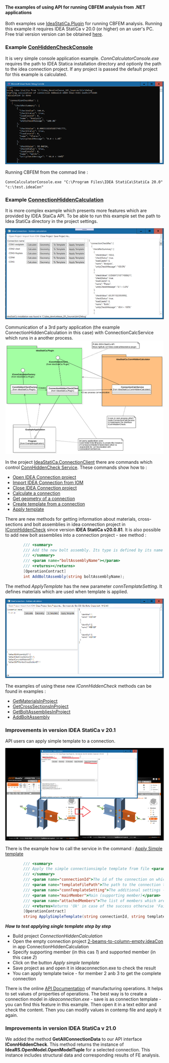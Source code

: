 #### The examples of using API for running CBFEM analysis from .NET applications

Both examples use [IdeaStatiCa.Plugin](https://github.com/idea-statica/ideastatica-plugin) for running CBFEM analysis. Running this example it requires IDEA StatiCa v 20.0 (or higher) on an user's PC. Free trial version version can be obtained [here](https://www.ideastatica.com/free-trial).

### Example [ConHiddenCheckConsole](https://github.com/idea-statica/iom-examples/tree/master/ConnCalcExamples/ConHiddenCheckConsole)
It is very simple console application example. *ConnCalculatorConsole.exe* requires the path to IDEA Statica installation directory and optionly the path to the idea connection project. If any project is passed the default 
project for this example is calculated.

![ConnectionHiddenCalculation](https://github.com/idea-statica/iom-examples/blob/gh-pages/iom-steel-connections/Images/hidden-check-console.PNG?raw=true)

Running CBFEM from the commad line :

```
ConnCalculatorConsole.exe "C:\Program Files\IDEA StatiCa\StatiCa 20.0" "c:\test.ideaCon"
```

### Example [ConnectionHiddenCalculation](https://github.com/idea-statica/iom-examples/tree/master/ConnCalcExamples/ConnectionHiddenCalculation)

It is more complex example which presents more features which are provided by IDEA StaiCa API. To be able to run this example set the path to Idea StatiCa directory in the project settings.

![ConnectionHiddenCalculation](https://github.com/idea-statica/iom-examples/blob/gh-pages/iom-steel-connections/Images/conn-hidden-calculation.PNG?raw=true)

Communication of a 3rd party application (the example ConnectionHiddenCalculation in this case) with ConnectionCalcService which runs in a another process.
![ConnectionHiddenCalculation](https://github.com/idea-statica/ideastatica-plugin/blob/master/Images/ConnectionHiddenCalculation.svg?raw=true)

In the project [IdeaStatiCa.ConnectionClient](https://github.com/idea-statica/iom-examples/tree/master/ConnCalcExamples/IdeaStatiCa.ConnectionClient) there are commands which control [ConnHiddenCheck Service](https://github.com/idea-statica/ideastatica-plugin/blob/master/IdeaStatiCa.Plugin/IConnHiddenCheck.cs). These commands show how to  :

* [Open IDEA Connection project](https://github.com/idea-statica/iom-examples/blob/master/ConnCalcExamples/IdeaStatiCa.ConnectionClient/ConHiddenCalcCommands/OpenProjectCommand.cs)
* [Import IDEA Connection from IOM](https://github.com/idea-statica/iom-examples/blob/master/ConnCalcExamples/IdeaStatiCa.ConnectionClient/ConHiddenCalcCommands/ImportIOMCommand.cs)
* [Close IDEA Connection project](https://github.com/idea-statica/iom-examples/blob/master/ConnCalcExamples/IdeaStatiCa.ConnectionClient/ConHiddenCalcCommands/CloseProjectCommand.cs)
* [Calculate a connection](https://github.com/idea-statica/iom-examples/blob/master/ConnCalcExamples/IdeaStatiCa.ConnectionClient/ConHiddenCalcCommands/CalculateConnectionCommand.cs)
* [Get geometry of a connection](https://github.com/idea-statica/iom-examples/blob/master/ConnCalcExamples/IdeaStatiCa.ConnectionClient/ConHiddenCalcCommands/ConnectionGeometryCommand.cs)
* [Create template from a connection](https://github.com/idea-statica/iom-examples/blob/master/ConnCalcExamples/IdeaStatiCa.ConnectionClient/ConHiddenCalcCommands/ConnectionToTemplateCommand.cs)
* [Apply template](https://github.com/idea-statica/iom-examples/blob/master/ConnCalcExamples/IdeaStatiCa.ConnectionClient/ConHiddenCalcCommands/ApplyTemplateCommand.cs)

There are new methods for getting information about materials, cross-sections and bolt assemblies in idea connection project in [IConnHiddenCheck](https://github.com/idea-statica/ideastatica-plugin/blob/master/IdeaStatiCa.Plugin/IConnHiddenCheck.cs) since version **IDEA StatiCa v20.0.81**. It is also possible to add new bolt assemblies into a connection project - see method :

```C#
		/// <summary>
		/// Add the new bolt assembly. Its type is defined by its name (e.g. 'M12 4.6')
		/// </summary>
		/// <param name="boltAssemblyName"></param>
		/// <returns></returns>
		[OperationContract]
		int AddBoltAssembly(string boltAssemblyName);
```        

The method *ApplyTemplate* has the new parameter *connTemplateSetting*. It defines materials which are used when template is applied. 

![Get materials from project](https://github.com/idea-statica/iom-examples/blob/gh-pages/iom-steel-connections/Images/hidden-check-get_material.png?raw=true)

The examples of using these new *IConnHiddenCheck* methods can be found in examples :

* [GetMaterialsInProject](https://github.com/idea-statica/iom-examples/blob/master/ConnCalcExamples/IdeaStatiCa.ConnectionClient/ConHiddenCalcCommands/GetMaterialsCommand.cs)
* [GetCrossSectionsInProject](https://github.com/idea-statica/iom-examples/blob/master/ConnCalcExamples/IdeaStatiCa.ConnectionClient/ConHiddenCalcCommands/GetCrossSectionsCommand.cs)
* [GetBoltAssembliesInProject](https://github.com/idea-statica/iom-examples/blob/master/ConnCalcExamples/IdeaStatiCa.ConnectionClient/ConHiddenCalcCommands/GetBoltAssembliesCommand.cs)
* [AddBoltAssembly](https://github.com/idea-statica/iom-examples/blob/master/ConnCalcExamples/IdeaStatiCa.ConnectionClient/ConHiddenCalcCommands/CreateBoltAssemblyCommand.cs)

### Improvements in version IDEA StatiCa v 20.1

API users can apply simple template to a connection.

![ConnectionHiddenCalculation](https://github.com/idea-statica/iom-examples/blob/gh-pages/iom-steel-connections/Images/apply-simple-template.PNG?raw=true)

There is the example how to call the service in the command : [Apply Simple template](https://github.com/idea-statica/iom-examples/blob/release-20i/ConnCalcExamples/IdeaStatiCa.ConnectionClient/ConHiddenCalcCommands/ApplySimpleTemplateCommands.cs)

```C#
		/// <summary>
		/// Apply the simple connectionsimple template from file <paramref name="templateFilePath"/> on connection <paramref name="connectionId"/>
		/// </summary>
		/// <param name="connectionId">The id of the connection on which templete will be applied</param>
		/// <param name="templateFilePath">The path to the connection template</param>
		/// <param name="connTemplateSetting">The additional settings - e.g. default bolts</param>
		/// <param name="mainMember">Main (supporting member)</param>
		/// <param name="attachedMembers">The list of members which are supported by <paramref name="mainMember"/></param>
		/// <returns>Returns 'Ok' in case of the success otherwise 'Fail'</returns>
		[OperationContract]
		string ApplySimpleTemplate(string connectionId, string templateFilePath, ApplyConnTemplateSetting connTemplateSetting, int mainMember, List<int> attachedMembers);
``` 

***How to test applying single template step by step***
* Build project *ConnectionHiddenCalculation*
* Open the empty connection project [2-beams-to-column-empty.ideaCon](https://github.com/idea-statica/iom-examples/blob/release-20i/ConnCalcExamples/ConnectionHiddenCalculation/SingleTemplateTstProjects/2-beams-to-column-empty.ideaCon) in app ConnectionHiddenCalculation 
* Specify supporting member (in this cas *1*) and supported member (in this case *2*)
* Click on the button *Apply simple template*
* Save project as and open it in ideaconnection.exe to check the result
* You can apply template twice - for member 2 anb 3 to get the complete connection

There is the online [API Documentation](https://idea-statica.github.io/iom/ideaconnections-api/latest/index.html) of manufacturing operations. It helps to set values of properties of operations. The best way is to create a connection model in _ideaconnection.exe_ - save is as connection template - you can find this feature in this example. Then open it in a text editor and check the content. Then you can modify values in contemp file and apply it again.

### Improvements in version IDEA StatiCa v 21.0
We added the method __GetAllConnectionData__ to our API interface __IConnHiddenCheck__. This method returns the instance of __IdeaRS.OpenModel.OpenModelTuple__ for a selected connection. This instance includes structural data and corresponding results of FE analysis.



